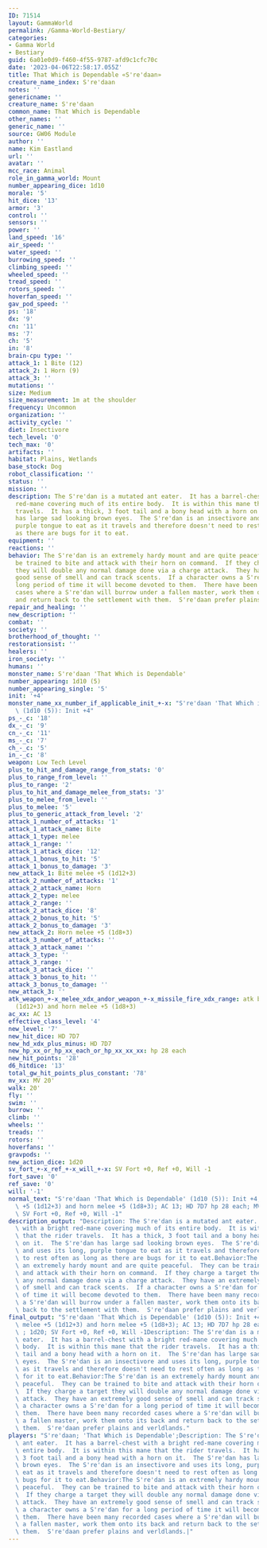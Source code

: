 ```yaml
---
ID: 71514
layout: GammaWorld
permalink: /Gamma-World-Bestiary/
categories:
- Gamma World
- Bestiary
guid: 6a01e0d9-f460-4f55-9787-afd9c1cfc70c
date: '2023-04-06T22:58:17.055Z'
title: That Which is Dependable «S're'daan»
creature_name_index: S're'daan
notes: ''
genericname: ''
creature_name: S're'daan
common_name: That Which is Dependable
other_names: ''
generic_name: ''
source: GW06 Module
author: ''
name: Kim Eastland
url: ''
avatar: ''
mcc_race: Animal
role_in_gamma_world: Mount
number_appearing_dice: 1d10
morale: '5'
hit_dice: '13'
armor: '3'
control: ''
sensors: ''
power: ''
land_speed: '16'
air_speed: ''
water_speed: ''
burrowing_speed: ''
climbing_speed: ''
wheeled_speed: ''
tread_speed: ''
rotors_speed: ''
hoverfan_speed: ''
gav_pod_speed: ''
ps: '18'
dx: '9'
cn: '11'
ms: '7'
ch: '5'
in: '8'
brain-cpu type: ''
attack_1: 1 Bite (12)
attack_2: 1 Horn (9)
attack_3: ''
mutations: ''
size: Medium
size_measurement: 1m at the shoulder
frequency: Uncommon
organization: ''
activity_cycle: ''
diet: Insectivore
tech_level: '0'
tech_max: '0'
artifacts: ''
habitat: Plains, Wetlands
base_stock: Dog
robot_classification: ''
status: ''
mission: ''
description: The S're'dan is a mutated ant eater.  It has a barrel-chest with a bright
  red-mane covering much of its entire body.  It is within this mane that the rider
  travels.  It has a thick, 3 foot tail and a bony head with a horn on it.  The S're'dan
  has large sad looking brown eyes.  The S're'dan is an insectivore and uses its long,
  purple tongue to eat as it travels and therefore doesn't need to rest often as long
  as there are bugs for it to eat.
equipment: ''
reactions: ''
behavior: The S're'dan is an extremely hardy mount and are quite peaceful.  They can
  be trained to bite and attack with their horn on command.  If they charge a target
  they will double any normal damage done via a charge attack.  They have an extremely
  good sense of smell and can track scents.  If a character owns a S're'dan for a
  long period of time it will become devoted to them.  There have been many recorded
  cases where a S're'dan will burrow under a fallen master, work them onto its back
  and return back to the settlement with them.  S're'daan prefer plains and verldlands.
repair_and_healing: ''
new_description: ''
combat: ''
society: ''
brotherhood_of_thought: ''
restorationsist: ''
healers: ''
iron_society: ''
humans: ''
monster_name: S're'daan 'That Which is Dependable'
number_appearing: 1d10 (5)
number_appearing_single: '5'
init: '+4'
monster_name_xx_number_if_applicable_init_+-x: "S're'daan 'That Which is Dependable'\
  \ (1d10 (5)): Init +4"
ps_-_c: '18'
dx_-_c: '9'
cn_-_c: '11'
ms_-_c: '7'
ch_-_c: '5'
in_-_c: '8'
weapon: Low Tech Level
plus_to_hit_and_damage_range_from_stats: '0'
plus_to_range_from_level: ''
plus_to_range: '2'
plus_to_hit_and_damage_melee_from_stats: '3'
plus_to_melee_from_level: ''
plus_to_melee: '5'
plus_to_generic_attack_from_level: '2'
attack_1_number_of_attacks: '1'
attack_1_attack_name: Bite
attack_1_type: melee
attack_1_range: ''
attack_1_attack_dice: '12'
attack_1_bonus_to_hit: '5'
attack_1_bonus_to_damage: '3'
new_attack_1: Bite melee +5 (1d12+3)
attack_2_number_of_attacks: '1'
attack_2_attack_name: Horn
attack_2_type: melee
attack_2_range: ''
attack_2_attack_dice: '8'
attack_2_bonus_to_hit: '5'
attack_2_bonus_to_damage: '3'
new_attack_2: Horn melee +5 (1d8+3)
attack_3_number_of_attacks: ''
attack_3_attack_name: ''
attack_3_type: ''
attack_3_range: ''
attack_3_attack_dice: ''
attack_3_bonus_to_hit: ''
attack_3_bonus_to_damage: ''
new_attack_3: ''
atk_weapon_+-x_melee_xdx_andor_weapon_+-x_missile_fire_xdx_range: atk bite melee +5
  (1d12+3) and horn melee +5 (1d8+3)
ac_xx: AC 13
effective_class_level: '4'
new_level: '7'
new_hit_dice: HD 7D7
new_hd_xdx_plus_minus: HD 7D7
new_hp_xx_or_hp_xx_each_or_hp_xx_xx_xx: hp 28 each
new_hit_points: '28'
d6_hitdice: '13'
total_gw_hit_points_plus_constant: '78'
mv_xx: MV 20'
walk: 20'
fly: ''
swim: ''
burrow: ''
climb: ''
wheels: ''
treads: ''
rotors: ''
hoverfans: ''
gravpods: ''
new_action_dice: 1d20
sv_fort_+-x_ref_+-x_will_+-x: SV Fort +0, Ref +0, Will -1
fort_save: '0'
ref_save: '0'
will: '-1'
normal_text: "S're'daan 'That Which is Dependable' (1d10 (5)): Init +4; atk bite melee\
  \ +5 (1d12+3) and horn melee +5 (1d8+3); AC 13; HD 7D7 hp 28 each; MV 20' ; 1d20;\
  \ SV Fort +0, Ref +0, Will -1"
description_output: "Description: The S're'dan is a mutated ant eater.  It has a barrel-chest\
  \ with a bright red-mane covering much of its entire body.  It is within this mane\
  \ that the rider travels.  It has a thick, 3 foot tail and a bony head with a horn\
  \ on it.  The S're'dan has large sad looking brown eyes.  The S're'dan is an insectivore\
  \ and uses its long, purple tongue to eat as it travels and therefore doesn't need\
  \ to rest often as long as there are bugs for it to eat.Behavior:The S're'dan is\
  \ an extremely hardy mount and are quite peaceful.  They can be trained to bite\
  \ and attack with their horn on command.  If they charge a target they will double\
  \ any normal damage done via a charge attack.  They have an extremely good sense\
  \ of smell and can track scents.  If a character owns a S're'dan for a long period\
  \ of time it will become devoted to them.  There have been many recorded cases where\
  \ a S're'dan will burrow under a fallen master, work them onto its back and return\
  \ back to the settlement with them.  S're'daan prefer plains and verldlands."
final_output: "S're'daan 'That Which is Dependable' (1d10 (5)): Init +4; atk bite\
  \ melee +5 (1d12+3) and horn melee +5 (1d8+3); AC 13; HD 7D7 hp 28 each; MV 20'\
  \ ; 1d20; SV Fort +0, Ref +0, Will -1Description: The S're'dan is a mutated ant\
  \ eater.  It has a barrel-chest with a bright red-mane covering much of its entire\
  \ body.  It is within this mane that the rider travels.  It has a thick, 3 foot\
  \ tail and a bony head with a horn on it.  The S're'dan has large sad looking brown\
  \ eyes.  The S're'dan is an insectivore and uses its long, purple tongue to eat\
  \ as it travels and therefore doesn't need to rest often as long as there are bugs\
  \ for it to eat.Behavior:The S're'dan is an extremely hardy mount and are quite\
  \ peaceful.  They can be trained to bite and attack with their horn on command.\
  \  If they charge a target they will double any normal damage done via a charge\
  \ attack.  They have an extremely good sense of smell and can track scents.  If\
  \ a character owns a S're'dan for a long period of time it will become devoted to\
  \ them.  There have been many recorded cases where a S're'dan will burrow under\
  \ a fallen master, work them onto its back and return back to the settlement with\
  \ them.  S're'daan prefer plains and verldlands."
players: "S're'daan; 'That Which is Dependable';Description: The S're'dan is a mutated\
  \ ant eater.  It has a barrel-chest with a bright red-mane covering much of its\
  \ entire body.  It is within this mane that the rider travels.  It has a thick,\
  \ 3 foot tail and a bony head with a horn on it.  The S're'dan has large sad looking\
  \ brown eyes.  The S're'dan is an insectivore and uses its long, purple tongue to\
  \ eat as it travels and therefore doesn't need to rest often as long as there are\
  \ bugs for it to eat.Behavior:The S're'dan is an extremely hardy mount and are quite\
  \ peaceful.  They can be trained to bite and attack with their horn on command.\
  \  If they charge a target they will double any normal damage done via a charge\
  \ attack.  They have an extremely good sense of smell and can track scents.  If\
  \ a character owns a S're'dan for a long period of time it will become devoted to\
  \ them.  There have been many recorded cases where a S're'dan will burrow under\
  \ a fallen master, work them onto its back and return back to the settlement with\
  \ them.  S're'daan prefer plains and verldlands.|"
---
```

</br>